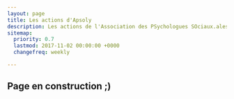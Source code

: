 ```yaml
---
layout: page
title: Les actions d'Apsoly
description: Les actions de l'Association des PSychologues SOciaux.ales LYonnaise
sitemap:
  priority: 0.7
  lastmod: 2017-11-02 00:00:00 +0000
  changefreq: weekly

---
```

## Page en construction ;)